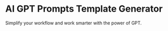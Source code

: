 # AI GPT Prompts Template Generator

Simplify your workflow and work smarter with the power of GPT.

